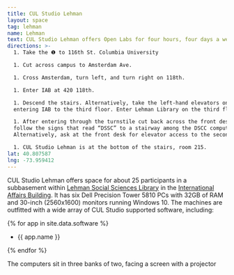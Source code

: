 ```yaml
---
title: CUL Studio Lehman
layout: space
tag: lehman
name: Lehman
text: CUL Studio Lehman offers Open Labs for four hours, four days a week as well as other programming.
directions: >-
  1. Take the ❶ to 116th St. Columbia University

  1. Cut across campus to Amsterdam Ave.

  1. Cross Amsterdam, turn left, and turn right on 118th.

  1. Enter IAB at 420 118th. 

  1. Descend the stairs. Alternatively, take the left-hand elevators on
  entering IAB to the third floor. Enter Lehman Library on the third floor.

  1. After entering through the turnstile cut back across the front desk and
  follow the signs that read “DSSC” to a stairway among the DSCC computers.
  Alternatively, ask at the front desk for elevator access to the second floor.

  1. CUL Studio Lehman is at the bottom of the stairs, room 215.
lat: 40.807587
lng: -73.959412
---
```


CUL Studio Lehman offers space for about 25 participants in a subbasement
within [Lehman Social Sciences
Library](https://library.columbia.edu/locations/lehman.html) in the
[International Affairs
Building](https://facilities.columbia.edu/building-information/721). It has
six Dell Precision Tower 5810 PCs with 32GB of RAM and 30-inch (2560x1600)
monitors running Windows 10. The machines are outfitted with a wide array of
CUL Studio supported software, including:

  {% for app in site.data.software %}
  * {{ app.name }}

  {% endfor %}
  
The computers sit in three banks of two, facing a screen with a projector
